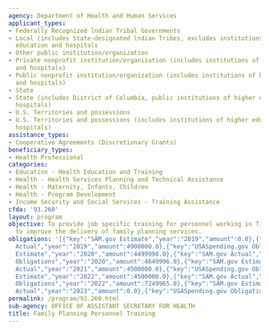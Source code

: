 ```yaml
---
agency: Department of Health and Human Services
applicant_types:
- Federally Recognized lndian Tribal Governments
- Local (includes State-designated lndian Tribes, excludes institutions of higher
  education and hospitals
- Other public institution/organization
- Private nonprofit institution/organization (includes institutions of higher education
  and hospitals)
- Public nonprofit institution/organization (includes institutions of higher education
  and hospitals)
- State
- State (includes District of Columbia, public institutions of higher education and
  hospitals)
- U.S. Territories and possessions
- U.S. Territories and possessions (includes institutions of higher education and
  hospitals)
assistance_types:
- Cooperative Agreements (Discretionary Grants)
beneficiary_types:
- Health Professional
categories:
- Education - Health Education and Training
- Health - Health Services Planning and Technical Assistance
- Health - Maternity, Infants, Children
- Health - Program Development
- Income Security and Social Services - Training Assistance
cfda: '93.260'
layout: program
objective: To provide job specific training for personnel working in Title X settings
  to improve the delivery of family planning services.
obligations: '[{"key":"SAM.gov Estimate","year":"2019","amount":0.0},{"key":"SAM.gov
  Actual","year":"2019","amount":4900000.0},{"key":"USASpending.gov Obligations","year":"2019","amount":4895827.0},{"key":"SAM.gov
  Estimate","year":"2020","amount":4499998.0},{"key":"SAM.gov Actual","year":"2020","amount":4649996.0},{"key":"USASpending.gov
  Obligations","year":"2020","amount":4649996.0},{"key":"SAM.gov Estimate","year":"2021","amount":4500000.0},{"key":"SAM.gov
  Actual","year":"2021","amount":4500000.0},{"key":"USASpending.gov Obligations","year":"2021","amount":4458870.78},{"key":"SAM.gov
  Estimate","year":"2022","amount":4500000.0},{"key":"SAM.gov Actual","year":"2022","amount":4500000.0},{"key":"USASpending.gov
  Obligations","year":"2022","amount":7249965.0},{"key":"SAM.gov Estimate","year":"2023","amount":4500000.0},{"key":"SAM.gov
  Actual","year":"2023","amount":0.0},{"key":"USASpending.gov Obligations","year":"2023","amount":0.0}]'
permalink: /program/93.260.html
sub-agency: OFFICE OF ASSISTANT SECRETARY FOR HEALTH
title: Family Planning Personnel Training
---
```

